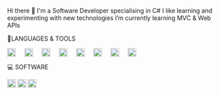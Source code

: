 Hi there 👋
I'm a Software Developer specialising in C#
I like learning and experimenting with new technologies
I’m currently learning MVC & Web APIs

🔷LANGUAGES & TOOLS

<div style="display: flex;">
    <img src="https://cdn.jsdelivr.net/gh/devicons/devicon/icons/csharp/csharp-original.svg" width="20" height="20" style="margin-right: 20px;"/>
    <img src="https://cdn.jsdelivr.net/gh/devicons/devicon/icons/dotnetcore/dotnetcore-original.svg" width="20" height="20" style="margin-right: 20px;"/>
    <img src="https://cdn.jsdelivr.net/gh/devicons/devicon/icons/git/git-original.svg" width="20" height="20" style="margin-right: 20px;"/>
    <img src="https://cdn.jsdelivr.net/gh/devicons/devicon/icons/sqlite/sqlite-original.svg" width="20" height="20" style="margin-right: 20px;"/>
    <img src="https://cdn.jsdelivr.net/gh/devicons/devicon/icons/typescript/typescript-original.svg" width="20" height="20" style="margin-right: 20px;"/>
    <img src="https://cdn.jsdelivr.net/gh/devicons/devicon/icons/javascript/javascript-original.svg" width="20" height="20" style="margin-right: 20px;"/>
    <img src="https://cdn.jsdelivr.net/gh/devicons/devicon/icons/html5/html5-original.svg" width="20" height="20" style="margin-right: 20px;"/>
    <img src="https://cdn.jsdelivr.net/gh/devicons/devicon/icons/css3/css3-original.svg" width="20" height="20"/>
</div>


💻 SOFTWARE

<div style="display: inline-block;">
  <img src="https://cdn.jsdelivr.net/gh/devicons/devicon/icons/jetbrains/jetbrains-original.svg" width="20" height="20"/>
  <img src="https://cdn.jsdelivr.net/gh/devicons/devicon/icons/visualstudio/visualstudio-plain.svg" width="20" height="20"/> 
  <img src="https://cdn.jsdelivr.net/gh/devicons/devicon/icons/vscode/vscode-original.svg" width="20" height="20"/>
</div>
